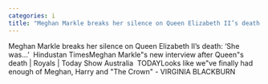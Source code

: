 ```yaml
---
categories: i
title: "Meghan Markle breaks her silence on Queen Elizabeth II’s death ‘She was…’  Hindustan Times"
---
```

Meghan Markle breaks her silence on Queen Elizabeth II’s death: ‘She was…’&nbsp;&nbsp;Hindustan TimesMeghan Markle"s new interview after Queen"s death | Royals | Today Show Australia&nbsp;&nbsp;TODAYLooks like we"ve finally had enough of Meghan, Harry and "The Crown" - VIRGINIA BLACKBURN&nbsp;&nbsp;